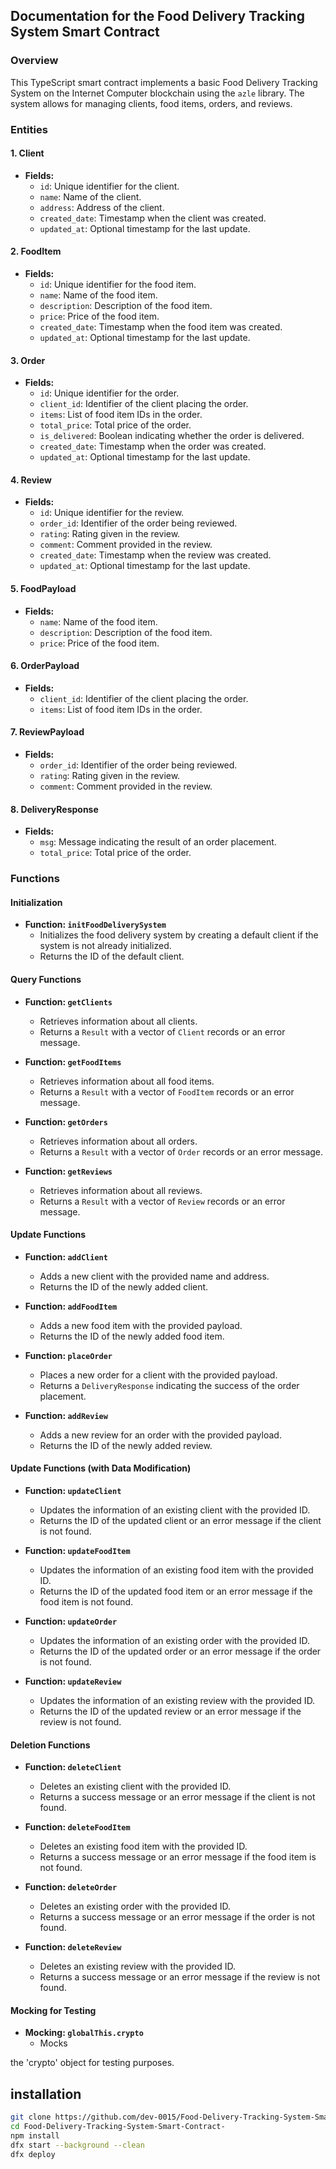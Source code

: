 ## Documentation for the Food Delivery Tracking System Smart Contract

### Overview

This TypeScript smart contract implements a basic Food Delivery Tracking System on the Internet Computer blockchain using the `azle` library. The system allows for managing clients, food items, orders, and reviews.

### Entities

#### 1. Client

- **Fields:**
  - `id`: Unique identifier for the client.
  - `name`: Name of the client.
  - `address`: Address of the client.
  - `created_date`: Timestamp when the client was created.
  - `updated_at`: Optional timestamp for the last update.

#### 2. FoodItem

- **Fields:**
  - `id`: Unique identifier for the food item.
  - `name`: Name of the food item.
  - `description`: Description of the food item.
  - `price`: Price of the food item.
  - `created_date`: Timestamp when the food item was created.
  - `updated_at`: Optional timestamp for the last update.

#### 3. Order

- **Fields:**
  - `id`: Unique identifier for the order.
  - `client_id`: Identifier of the client placing the order.
  - `items`: List of food item IDs in the order.
  - `total_price`: Total price of the order.
  - `is_delivered`: Boolean indicating whether the order is delivered.
  - `created_date`: Timestamp when the order was created.
  - `updated_at`: Optional timestamp for the last update.

#### 4. Review

- **Fields:**
  - `id`: Unique identifier for the review.
  - `order_id`: Identifier of the order being reviewed.
  - `rating`: Rating given in the review.
  - `comment`: Comment provided in the review.
  - `created_date`: Timestamp when the review was created.
  - `updated_at`: Optional timestamp for the last update.

#### 5. FoodPayload

- **Fields:**
  - `name`: Name of the food item.
  - `description`: Description of the food item.
  - `price`: Price of the food item.

#### 6. OrderPayload

- **Fields:**
  - `client_id`: Identifier of the client placing the order.
  - `items`: List of food item IDs in the order.

#### 7. ReviewPayload

- **Fields:**
  - `order_id`: Identifier of the order being reviewed.
  - `rating`: Rating given in the review.
  - `comment`: Comment provided in the review.

#### 8. DeliveryResponse

- **Fields:**
  - `msg`: Message indicating the result of an order placement.
  - `total_price`: Total price of the order.

### Functions

#### Initialization

- **Function: `initFoodDeliverySystem`**
  - Initializes the food delivery system by creating a default client if the system is not already initialized.
  - Returns the ID of the default client.

#### Query Functions

- **Function: `getClients`**
  - Retrieves information about all clients.
  - Returns a `Result` with a vector of `Client` records or an error message.

- **Function: `getFoodItems`**
  - Retrieves information about all food items.
  - Returns a `Result` with a vector of `FoodItem` records or an error message.

- **Function: `getOrders`**
  - Retrieves information about all orders.
  - Returns a `Result` with a vector of `Order` records or an error message.

- **Function: `getReviews`**
  - Retrieves information about all reviews.
  - Returns a `Result` with a vector of `Review` records or an error message.

#### Update Functions

- **Function: `addClient`**
  - Adds a new client with the provided name and address.
  - Returns the ID of the newly added client.

- **Function: `addFoodItem`**
  - Adds a new food item with the provided payload.
  - Returns the ID of the newly added food item.

- **Function: `placeOrder`**
  - Places a new order for a client with the provided payload.
  - Returns a `DeliveryResponse` indicating the success of the order placement.

- **Function: `addReview`**
  - Adds a new review for an order with the provided payload.
  - Returns the ID of the newly added review.

#### Update Functions (with Data Modification)

- **Function: `updateClient`**
  - Updates the information of an existing client with the provided ID.
  - Returns the ID of the updated client or an error message if the client is not found.

- **Function: `updateFoodItem`**
  - Updates the information of an existing food item with the provided ID.
  - Returns the ID of the updated food item or an error message if the food item is not found.

- **Function: `updateOrder`**
  - Updates the information of an existing order with the provided ID.
  - Returns the ID of the updated order or an error message if the order is not found.

- **Function: `updateReview`**
  - Updates the information of an existing review with the provided ID.
  - Returns the ID of the updated review or an error message if the review is not found.

#### Deletion Functions

- **Function: `deleteClient`**
  - Deletes an existing client with the provided ID.
  - Returns a success message or an error message if the client is not found.

- **Function: `deleteFoodItem`**
  - Deletes an existing food item with the provided ID.
  - Returns a success message or an error message if the food item is not found.

- **Function: `deleteOrder`**
  - Deletes an existing order with the provided ID.
  - Returns a success message or an error message if the order is not found.

- **Function: `deleteReview`**
  - Deletes an existing review with the provided ID.
  - Returns a success message or an error message if the review is not found.

#### Mocking for Testing

- **Mocking: `globalThis.crypto`**
  - Mocks

 the 'crypto' object for testing purposes.

## installation

```bash
git clone https://github.com/dev-0015/Food-Delivery-Tracking-System-Smart-Contract-.git
cd Food-Delivery-Tracking-System-Smart-Contract-
npm install
dfx start --background --clean
dfx deploy
```